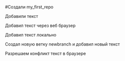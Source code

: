 ﻿#Создали my_first_repo

Добавили текст

Добавил текст через веб браузер

Добавил текст локально 

Создал новую ветку newbranch и добавил новый текст

Разрешаем конфликт текст в браузере
